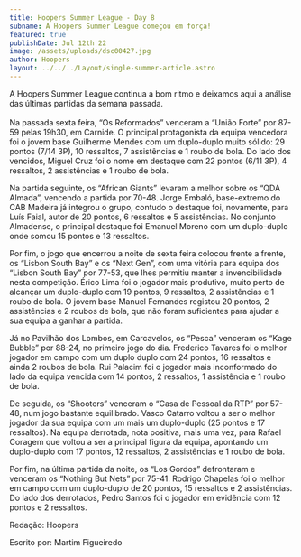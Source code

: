 ```yaml
---
title: Hoopers Summer League - Day 8
subname: A Hoopers Summer League começou em força!
featured: true
publishDate: Jul 12th 22
image: /assets/uploads/dsc00427.jpg
author: Hoopers
layout: ../../../Layout/single-summer-article.astro
---
```

<!--StartFragment-->

A Hoopers Summer League continua a bom ritmo e deixamos aqui a análise das últimas partidas da semana passada.\
\
Na passada sexta feira, “Os Reformados” venceram a “União Forte” por 87-59 pelas 19h30, em Carnide. O principal protagonista da equipa vencedora foi o jovem base Guilherme Mendes com um duplo-duplo muito sólido: 29 pontos (7/14 3P), 10 ressaltos, 7 assistências e 1 roubo de bola. Do lado dos vencidos, Miguel Cruz foi o nome em destaque com 22 pontos (6/11 3P), 4 ressaltos, 2 assistências e 1 roubo de bola.



Na partida seguinte, os “African Giants” levaram a melhor sobre os “QDA Almada”, vencendo a partida por 70-48. Jorge Embaló, base-extremo do CAB Madeira já integrou o grupo, contudo o destaque foi, novamente, para Luís Faial, autor de 20 pontos, 6 ressaltos e 5 assistências. No conjunto Almadense, o principal destaque foi Emanuel Moreno com um duplo-duplo onde somou 15 pontos e 13 ressaltos. 



Por fim, o jogo que encerrou a noite de sexta feira colocou frente a frente, os “Lisbon South Bay” e os “Next Gen”, com uma vitória para equipa dos “Lisbon South Bay” por 77-53, que lhes permitiu manter a invencibilidade nesta competição. Érico Lima foi o jogador mais produtivo, muito perto de alcançar um duplo-duplo com 19 pontos, 9 ressaltos, 2 assistências e 1 roubo de bola. O jovem base Manuel Fernandes registou 20 pontos, 2 assistências e 2 roubos de bola, que não foram suficientes para ajudar a sua equipa a ganhar a partida.



Já no Pavilhão dos Lombos, em Carcavelos, os “Pesca” venceram os “Kage Bubble” por 88-24, no primeiro jogo do dia. Frederico Tavares foi o melhor jogador em campo com um duplo duplo com 24 pontos, 16 ressaltos e ainda 2 roubos de bola. Rui Palacim foi o jogador mais inconformado do lado da equipa vencida com 14 pontos, 2 ressaltos, 1 assistência e 1 roubo de bola. 



De seguida, os “Shooters” venceram o “Casa de Pessoal da RTP” por 57-48, num jogo bastante equilibrado. Vasco Catarro voltou a ser o melhor jogador da sua equipa com um mais um duplo-duplo (25 pontos e 17 ressaltos). Na equipa derrotada, nota positiva, mais uma vez, para Rafael Coragem que voltou a ser a principal figura da equipa, apontando um duplo-duplo com 17 pontos, 12 ressaltos, 2 assistências e 1 roubo de bola. 



Por fim, na última partida da noite, os “Los Gordos” defrontaram e venceram os “Nothing But Nets” por 75-41. Rodrigo Chapelas foi o melhor em campo com um duplo-duplo de 20 pontos, 15 ressaltos e 2 assistências. Do lado dos derrotados, Pedro Santos foi o jogador em evidência com 12 pontos e 2 ressaltos. 



Redação: Hoopers

Escrito por: Martim Figueiredo



<!--EndFragment-->